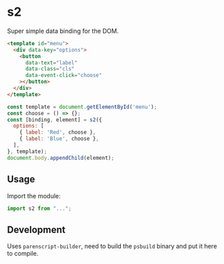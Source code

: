 # s2

Super simple data binding for the DOM.

```html
<template id="menu">
  <div data-key="options">
    <button
      data-text="label"
      data-class="cls"
      data-event-click="choose"
    ></button>
  </div>
</template>
```

```js
const template = document.getElementById('menu');
const choose = () => {};
const [binding, element] = s2({
  options: [
    { label: 'Red', choose },
    { label: 'Blue', choose },
  ],
}, template);
document.body.appendChild(element);
```

## Usage

Import the module:

```js
import s2 from "...";
```

## Development

Uses `parenscript-builder`, need to build the `psbuild` binary and put it here to compile.
